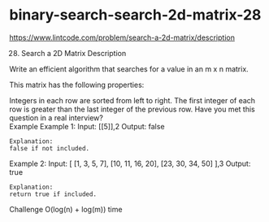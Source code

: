 # binary-search-search-2d-matrix-28
https://www.lintcode.com/problem/search-a-2d-matrix/description

28. Search a 2D Matrix
Description

Write an efficient algorithm that searches for a value in an m x n matrix.

This matrix has the following properties:

Integers in each row are sorted from left to right.
The first integer of each row is greater than the last integer of the previous row.
Have you met this question in a real interview?  
Example
Example 1:
	Input:  [[5]],2
	Output: false
	
	Explanation: 
	false if not included.
	
Example 2:
	Input:  [
    [1, 3, 5, 7],
    [10, 11, 16, 20],
    [23, 30, 34, 50]
],3
	Output: true
	
	Explanation: 
	return true if included.
Challenge
O(log(n) + log(m)) time
